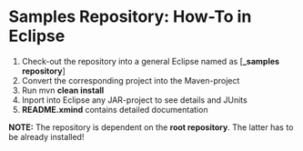 Samples Repository: How-To in Eclipse
=====================================
  
 1. Check-out the repository into a general Eclipse named as [**_samples repository**]
 2. Convert the corresponding project into the Maven-project
 3. Run mvn **clean install**
 4. Inport into Eclipse any JAR-project to see details and JUnits
 5. **README.xmind** contains detailed documentation

**NOTE:** The repository is dependent on the **root repository**. The latter has to be already installed!